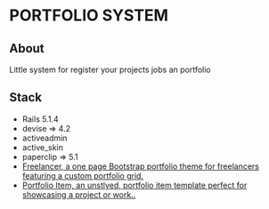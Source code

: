 # PORTFOLIO SYSTEM

## About
Little system for register your projects jobs an portfolio

## Stack
* Rails 5.1.4
* devise => 4.2
* activeadmin
* active_skin
* paperclip => 5.1
* [Freelancer, a one page Bootstrap portfolio theme for freelancers featuring a custom portfolio grid.](https://startbootstrap.com/template-overviews/freelancer/)
* [Portfolio Item, an unstlyed, portfolio item template perfect for showcasing a project or work..](https://startbootstrap.com/template-overviews/portfolio-item/)

